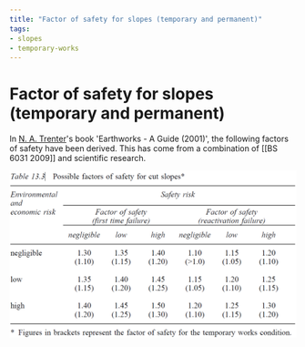 ```yaml
---
title: "Factor of safety for slopes (temporary and permanent)"
tags: 
- slopes
- temporary-works
---
```

# Factor of safety for slopes (temporary and permanent)

In [N. A. Trenter](notes/N.%20A.%20Trenter.md)'s book 'Earthworks - A Guide (2001)', the following factors of safety have been derived. This has come from a combination of [[BS 6031 2009]] and scientific research.

![Table 13.3](attachments/Pasted%20image%2020220616144926.png)








